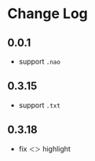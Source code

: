# Change Log

## 0.0.1

- support `.nao`

## 0.3.15

- support `.txt`

## 0.3.18

- fix `＜＞` highlight
